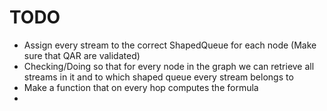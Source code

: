 # TODO
 - Assign every stream to the correct ShapedQueue for each node (Make sure that QAR are validated)
 - Checking/Doing so that for every node in the graph we can retrieve all streams in it and to which shaped queue every stream belongs to
 - Make a function that on every hop computes the formula
 -